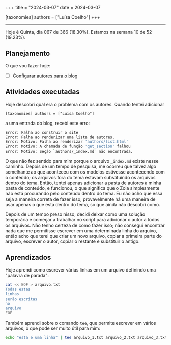+++
title = "2024-03-07"
date = 2024-03-07

[taxonomies]
authors = ["Luísa Coelho"]
+++

---

Hoje é Quinta, dia 067 de 366 (18.30%). Estamos na semana 10 de 52 (19.23%).

## Planejamento

O que vou fazer hoje:

- [ ] [Configurar autores para o blog](https://github.com/OmnicodeSolutions/blog/issues/4)

## Atividades executadas

Hoje descobri qual era o problema com os autores. Quando tentei adicionar

```
[taxonomies] authors = ["Luísa Coelho"]
```

a uma entrada do blog, recebi este erro:

```bash
Error: Falha ao construir o site
Error: Falha ao renderizar uma lista de autores.
Error: Motivo: Falha ao renderizar 'authors/list.html'
Error: Motivo: A chamada de função 'get_section' falhou
Error: Motivo: Seção `authors/_index.md` não encontrada.
```

O que não fez sentido para mim porque o arquivo `_index.md` existe nesse caminho. Depois de um tempo de pesquisa, me ocorreu que talvez algo semelhante ao que aconteceu com os modelos estivesse acontecendo com o conteúdo; os arquivos fora do tema estavam substituindo os arquivos dentro do tema. Então, tentei apenas adicionar a pasta de autores à minha pasta de conteúdo, e funcionou, o que significa que o Zola simplesmente não está procurando pelo conteúdo dentro do tema. Eu não acho que essa seja a maneira correta de fazer isso; provavelmente há uma maneira de usar apenas o que está dentro do tema, só que ainda não descobri como.

Depois de um tempo preso nisso, decidi deixar como uma solução temporária e começar a trabalhar no script para adicionar o autor a todos os arquivos. Não tenho certeza de como fazer isso; não consegui encontrar nada que me permitisse escrever em uma determinada linha do arquivo, então acho que terei que criar um novo arquivo, copiar a primeira parte do arquivo, escrever o autor, copiar o restante e substituir o antigo.

## Aprendizados

Hoje aprendi como escrever várias linhas em um arquivo definindo uma "palavra de parada":

```bash
cat << EOF > arquivo.txt
Todas estas
linhas
serão escritas
no
arquivo
EOF
```

Também aprendi sobre o comando `tee`, que permite escrever em vários arquivos, o que pode ser muito útil para mim:

```bash
echo "esta é uma linha" | tee arquivo_1.txt arquivo_2.txt arquivo_3.txt
```
